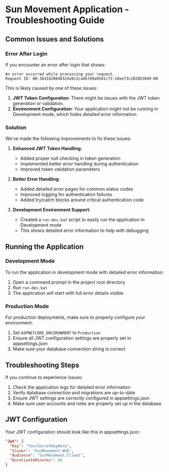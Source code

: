 # Sun Movement Application - Troubleshooting Guide

## Common Issues and Solutions

### Error After Login

If you encounter an error after login that shows:

```
An error occurred while processing your request.
Request ID: 00-3b41828048324a9c2ca6b7d9a9581c73-18ee73c2828b3049-00
```

This is likely caused by one of these issues:

1. **JWT Token Configuration**: There might be issues with the JWT token generation or validation.
2. **Environment Configuration**: Your application might not be running in Development mode, which hides detailed error information.

### Solution

We've made the following improvements to fix these issues:

1. **Enhanced JWT Token Handling**:
   - Added proper null checking in token generation
   - Implemented better error handling during authentication
   - Improved token validation parameters

2. **Better Error Handling**:
   - Added detailed error pages for common status codes
   - Improved logging for authentication failures
   - Added try/catch blocks around critical authentication code

3. **Development Environment Support**:
   - Created a `run-dev.bat` script to easily run the application in Development mode
   - This shows detailed error information to help with debugging

## Running the Application

### Development Mode

To run the application in development mode with detailed error information:

1. Open a command prompt in the project root directory
2. Run `run-dev.bat`
3. The application will start with full error details visible

### Production Mode

For production deployments, make sure to properly configure your environment:

1. Set `ASPNETCORE_ENVIRONMENT` to `Production`
2. Ensure all JWT configuration settings are properly set in appsettings.json
3. Make sure your database connection string is correct

## Troubleshooting Steps

If you continue to experience issues:

1. Check the application logs for detailed error information
2. Verify database connection and migrations are up-to-date
3. Ensure JWT settings are correctly configured in appsettings.json
4. Make sure user accounts and roles are properly set up in the database

## JWT Configuration

Your JWT configuration should look like this in appsettings.json:

```json
"Jwt": {
  "Key": "YourSecretKeyHere",
  "Issuer": "SunMovement.Web",
  "Audience": "SunMovement.Client",
  "DurationInMinutes": 60
}
```
